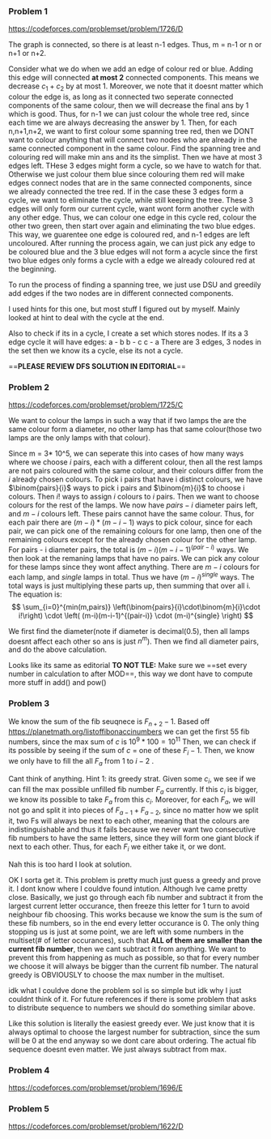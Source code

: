 
### Problem 1
https://codeforces.com/problemset/problem/1726/D

The graph is connected, so there is at least n-1 edges.
Thus, m = n-1 or n or n+1 or n+2.

Consider what we do when we add an edge of colour red or blue. Adding this edge will connected **at most 2** connected components. This means we decrease $c_1 + c_2$ by at most 1.
Moreover, we note that it doesnt matter which colour the edge is, as long as it connected two seperate connected components of the same colour, then we will decrease the final ans by 1 which is good.
Thus, for n-1 we can just colour the whole tree red, since each time we are always decreasing the answer by 1. 
Then, for each n,n+1,n+2, we want to first colour some spanning tree red, then we DONT want to colour anything that will connect two nodes who are already in the same connected component in the same colour.
Find the spanning tree and colouring red will make min ans and its the simplist. Then we have at most 3 edges left. THese 3 edges might form a cycle, so we have to watch for that. Otherwise we just colour them blue since colouring them red will make edges connect nodes that are in the same connected components, since we already connected the tree red.
If in the case these 3 edges form a cycle, we want to eliminate the cycle, while still keeping the tree. These 3 edges will only form our current cycle, want wont form another cycle with any other edge.
Thus, we can colour one edge in this cycle red, colour the other two green, then start over again and eliminating the two blue edges. This way, we guarentee one edge is coloured red, and n-1 edges are left uncoloured. After running the process again, we can just pick any edge to be coloured blue and the 3 blue edges will not form a acycle since the first two blue edges only forms a cycle with a edge we already coloured red at the beginning.

To run the process of finding a spanning tree, we just use DSU and greedily add edges if the two nodes are in different connected components.

I used hints for this one, but most stuff I figured out by myself. Mainly looked at hint to deal with the cycle at the end.

Also to check if its in a cycle, I create a set which stores nodes.
If its a 3 edge cycle it will have edges:
a - b
b - c
c - a
There are 3 edges, 3 nodes in the set then we know its a cycle, else its not a cycle.

==**PLEASE REVIEW DFS SOLUTION IN EDITORIAL**==

### Problem 2
https://codeforces.com/problemset/problem/1725/C

We want to colour the lamps in such a way that if two lamps the are the same colour form a diameter, no other lamp has that same colour(those two lamps are the only lamps with that colour).

Since m = 3* 10^5, we can seperate this into cases of how many ways where we choose $i$ pairs, each with a different colour, then all the rest lamps are not pairs coloured with the same colour, and their colours differ from the $i$ already chosen colours.
To pick i pairs that have i distinct colours, we have
$\binom{pairs}{i}$ ways to pick i pairs and $\binom{m}{i}$ to choose i colours. Then $i!$ ways to assign $i$ colours to $i$ pairs.
Then we want to choose colours for the rest of the lamps. We now have $pairs - i$ diameter pairs left, and $m - i$ colours left. These pairs cannot have the same colour. Thus, for each pair there are $(m-i) * (m-i-1)$ ways to pick colour, since for each pair, we can pick one of the remaining colours for one lamp, then one of the remaining colours except for the already chosen colour for the other lamp.
For pairs - i diameter pairs, the total is $(m-i)(m-i-1)^{(pair-i)}$ ways.
We then look at the remaning lamps that have no pairs. We can pick any colour for these lamps since they wont affect anything. There are $m-i$ colours for each lamp, and $single$ lamps in total. Thus we have $(m-i)^{single}$ ways.
The total ways is just multiplying these parts up, then summing that over all i. The equation is:
$$
\sum_{i=0}^{min(m,pairs)} \left(\binom{pairs}{i}\cdot\binom{m}{i}\cdot i!\right) \cdot \left( (m-i)(m-i-1)^{(pair-i)} \cdot (m-i)^{single} \right)
$$

We first find the diameter(note if diameter is decimal(0.5), then all lamps doesnt affect each other so ans is just $n^m$).
Then we find all diameter pairs, and do the above calculation.

Looks like its same as editorial
**TO NOT TLE:** Make sure we ==set every number in calculation to after MOD==, this way we dont have to compute more stuff in add() and pow()


### Problem 3

We know the sum of the fib seuqnece is $F_{n+2}-1$.
Based off https://planetmath.org/listoffibonaccinumbers
we can get the first 55 fib numbers, since the max sum of $c$ is $10^9 * 100 = 10^{11}$
Then, we can check if its possible by seeing if the sum of $c$ = one of these $F_i - 1$. Then, we know we only have to fill the all $F_a$ from 1 to $i-2$ .

Cant think of anything. Hint 1: its greedy strat.
Given some $c_i$, we see if we can fill the max possible unfilled fib number $F_a$ currently.
If this $c_i$ is bigger, we know its possible to take $F_a$ from this $c_i$.
Moreover, for each $F_a$, we will not go and split it into pieces of $F_{a-1} + F_{a-2}$, since no matter how we split it, two Fs will always be next to each other, meaning that the colours are indistinguishable and thus it fails because we never want two consecutive fib numbers to have the same letters, since they will form one giant block if next to each other.
Thus, for each $F_i$ we either take it, or we dont. 

Nah this is too hard I look at solution.

OK I sorta get it. This problem is pretty much just guess a greedy and prove it. I dont know where I couldve found intution. Although Ive came pretty close. Basically, we just go through each fib number and subtract it from the largest current letter occurance, then freeze this letter for 1 turn to avoid neighbour fib choosing.
This works because we know the sum is the sum of these fib numbers, so in the end every letter occurance is 0. The only thing stopping us is just at some point, we are left with some numbers in the multiset(# of letter occurances), such that **ALL of them are smaller than the current fib number**, then we cant subtract it from anything.
We want to prevent this from happening as much as possible, so that for every number we choose it will always be bigger than the current fib number. The natural greedy is OBVIOUSLY to choose the max number in the multiset.

idk what I couldve done the problem sol is so simple but idk why I just couldnt think of it. For future references if there is some problem that asks to distribute sequence to numbers we should do something similar above.

Like this solution is literally the easiest greedy ever. We just know that it is always optimal to choose the largest number for subtraction, since the sum will be 0 at the end anyway so we dont care about ordering. The actual fib sequence doesnt even matter. We just always subtract from max.



### Problem 4
https://codeforces.com/problemset/problem/1696/E




### Problem 5
https://codeforces.com/problemset/problem/1622/D

